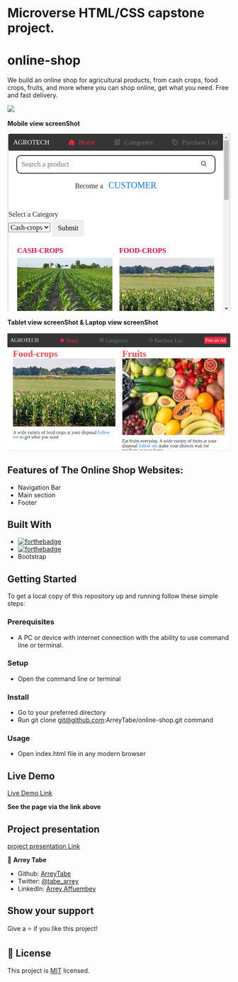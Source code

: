 # Microverse HTML/CSS capstone project.


# online-shop


We build an online shop for agricultural products, from cash crops, food crops, fruits, and more where you can shop online, get what you need. Free and fast delivery.


![](https://img.shields.io/badge/Microverse-blueviolet)




**Mobile view screenShot**

![moblie view](assets/images/project-screenshot/mob-view.png)

**Tablet view screenShot &  Laptop view screenShot**

![tablet view, desktop view](assets/images/project-screenshot/tab-view.png)


## Features of The Online Shop  Websites:

- Navigation Bar
- Main section
- Footer

## Built With

- [![forthebadge](https://forthebadge.com/images/badges/uses-html.svg)](https://forthebadge.com)
- [![forthebadge](https://forthebadge.com/images/badges/uses-css.svg)](https://forthebadge.com)
- Bootstrap

## Getting Started

To get a local copy of this repository up and running follow these simple steps:

### Prerequisites

- A PC or device with internet connection with the ability to use command line  or terminal.

### Setup

- Open the command line  or terminal

### Install

- Go to your preferred directory
- Run git clone git@github.com:ArreyTabe/online-shop.git command

### Usage

- Open index.html file in any modern browser


## Live Demo

[Live Demo Link](https://raw.githack.com/ArreyTabe/online-shop/shop-features/index.html)

**See the page via the link above**


## Project presentation
[project presentation Link](https://youtu.be/i9HHoU6F_vg)


👤 **Arrey Tabe**

- Github: [ArreyTabe](https://github.com/ArreyTabe)
- Twitter: [@tabe_arrey](https://twitter.com/tabe_arrey)
- LinkedIn: [Arrey Affuembey](https://www.linkedin.com/in/arrey-affuembey-80a8b11a8/)

## Show your support

Give a ⭐️ if you like this project!

## 📝 License

This project is [MIT](https://choosealicense.com/licenses/mit/) licensed.
